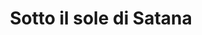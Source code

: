 ---
layout: post
title: Sotto il sole di Satana
director: Maurice Pialat
year: 1987
cover: https://images.mubicdn.net/images/film/22331/cache-33521-1663601852/image-w1280.jpg
cannes: true
---